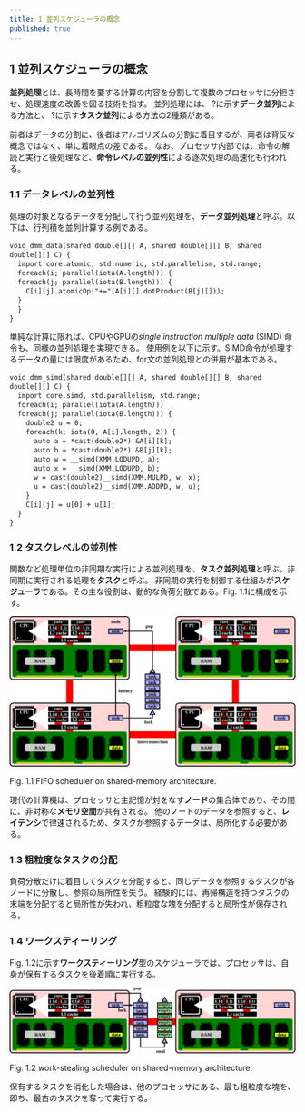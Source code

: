 ```yaml
---
title: 1 並列スケジューラの概念
published: true
---
```

## 1 並列スケジューラの概念

**並列処理**とは、長時間を要する計算の内容を分割して複数のプロセッサに分担させ、処理速度の改善を図る技術を指す。
並列処理には、 ?に示す**データ並列**による方法と、 ?に示す**タスク並列**による方法の2種類がある。



前者はデータの分割に、後者はアルゴリズムの分割に着目するが、両者は背反な概念ではなく、単に着眼点の差である。
なお、プロセッサ内部では、命令の解読と実行と後処理など、**命令レベルの並列性**による逐次処理の高速化も行われる。

### 1.1 データレベルの並列性

処理の対象となるデータを分配して行う並列処理を、**データ並列処理**と呼ぶ。以下は、行列積を並列計算する例である。

```dlang
void dmm_data(shared double[][] A, shared double[][] B, shared double[][] C) {
  import core.atomic, std.numeric, std.parallelism, std.range;
  foreach(i; parallel(iota(A.length))) {
  foreach(j; parallel(iota(B.length))) {
    C[i][j].atomicOp!"+="(A[i][].dotProduct(B[j][]));
  }
  }
}
```

単純な計算に限れば、CPUやGPUの*single instruction multiple data* (SIMD) 命令も、同様の並列処理を実現できる。
使用例を以下に示す。SIMD命令が処理するデータの量には限度があるため、for文の並列処理との併用が基本である。

```dlang
void dmm_simd(shared double[][] A, shared double[][] B, shared double[][] C) {
  import core.simd, std.parallelism, std.range;
  foreach(i; parallel(iota(A.length)))
  foreach(j; parallel(iota(B.length))) {
    double2 u = 0;
    foreach(k; iota(0, A[i].length, 2)) {
      auto a = *cast(double2*) &A[i][k];
      auto b = *cast(double2*) &B[j][k];
      auto w = __simd(XMM.LODUPD, a);
      auto x = __simd(XMM.LODUPD, b);
      w = cast(double2)__simd(XMM.MULPD, w, x);
      u = cast(double2)__simd(XMM.ADDPD, w, u);
    }
    C[i][j] = u[0] + u[1];
  }
}
```

### 1.2 タスクレベルの並列性

関数など処理単位の非同期な実行による並列処理を、**タスク並列処理**と呼ぶ。非同期に実行される処理を**タスク**と呼ぶ。
非同期の実行を制御する仕組みが**スケジューラ**である。その主な役割は、動的な負荷分散である。Fig. 1.1に構成を示す。

![images/dawn.fifo.png](/images/dawn.fifo.png)

Fig. 1.1 FIFO scheduler on shared-memory architecture.

現代の計算機は、プロセッサと主記憶が対をなす**ノード**の集合体であり、その間に、非対称な**メモリ空間**が共有される。
他のノードのデータを参照すると、**レイテンシ**で律速されるため、タスクが参照するデータは、局所化する必要がある。

### 1.3 粗粒度なタスクの分配

負荷分散だけに着目してタスクを分配すると、同じデータを参照するタスクが各ノードに分散し、参照の局所性を失う。
経験的には、再帰構造を持つタスクの末端を分配すると局所性が失われ、粗粒度な塊を分配すると局所性が保存される。

### 1.4 ワークスティーリング

Fig. 1.2に示す**ワークスティーリング**型のスケジューラでは、プロセッサは、自身が保有するタスクを後着順に実行する。

![images/dawn.filo.png](/images/dawn.filo.png)

Fig. 1.2 work-stealing scheduler on shared-memory architecture.

保有するタスクを消化した場合は、他のプロセッサにある、最も粗粒度な塊を、即ち、最古のタスクを奪って実行する。

